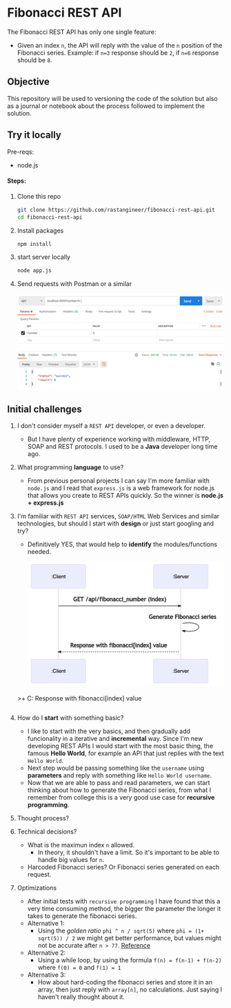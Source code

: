 # Fibonacci REST API

The Fibonacci REST API has only one single feature:

- Given an index `n`, the API will reply with the value of the `n` position of the Fibonacci series. Example: if `n=3` response should be `2`, if `n=6` response should be `8`.

## Objective

This repository will be used to versioning the code of the solution but also as a journal or notebook about the process followed to implement the solution.

## Try it locally

Pre-reqs:

- node.js

#### Steps:

1. Clone this repo

   ```bash
   git clone https://github.com/rastangineer/fibonacci-rest-api.git
   cd fibonacci-rest-api
   ```

2. Install packages

   ```bash
   npm install
   ```

3. start server locally

   ```bash
   node app.js
   ```

4. Send requests with Postman or a similar

   ![postman](images/postman.png)

## Initial challenges

1. I don't consider myself a `REST API` developer, or even a developer.
   - But I have plenty of experience working with middleware, HTTP, SOAP and REST protocols. I used to be a **Java** developer long time ago.
2. What programming **language** to use?
   - From previous personal projects I can say I'm more familiar with `node.js` and I read that `express.js` is a web framework for node.js that allows you create to REST APIs quickly. So the winner is **node.js + express.js**
3. I'm familiar with `REST API` services, `SOAP/HTML` Web Services and similar technologies, but should I start with **design** or just start googling and try?

   - Definitively YES, that would help to **identify** the modules/functions needed.

     ![diagram](images/diagram.png)

   <!-- ```mermaid
   sequenceDiagram
   participant C as :Client
   participant S as :Server
   
   C ->>+ S: GET /api/fibonacci_number (index)
   S ->>+ S: Generate Fibonacci series
   S -->>+ C: Response with fibonacci[index] value

   ```-->

   ```

4. How do I **start** with something basic?
   - I like to start with the very basics, and then gradually add funcionality in a iterative and **incremental** way. Since I'm new developing REST APIs I would start with the most basic thing, the famous **Hello World**, for example an API that just replies with the text `Hello World`.
   - Next step would be passing something like the `username` using **parameters** and reply with something like `Hello World username`.
   - Now that we are able to pass and read parameters, we can start thinking about how to generate the Fibonacci series, from what I remember from college this is a very good use case for **recursive programming**.
5. Thought process?
6. Technical decisions?
   - What is the maximun index `n` allowed.
     - In theory, it shouldn't have a limit. So it's important to be able to handle big values for `n`.
   - Harcoded Fibonacci series? Or Fibonacci series generated on each request.
7. Optimizations
   - After initial tests with `recursive programming` I have found that this a very time consuming method, the bigger the parameter the longer it takes to generate the fibonacci series.
   - Alternative 1:
     - Using the _golden ratio_ `phi ^ n / sqrt(5)` where `phi = (1+ sqrt(5)) / 2` we might get better performance, but values might not be accurate after `n > 77`. [Reference](https://stackoverflow.com/a/42952842)
   - Alternative 2:
     - Using a while loop, by using the formula `f(n) = f(n-1) + f(n-2)` where `f(0) = 0` and `f(1) = 1`
   - Alternative 3:
     - How about hard-coding the fibonacci series and store it in an array, then just reply with `array[n]`, no calculations. Just saying I haven't really thought about it.
